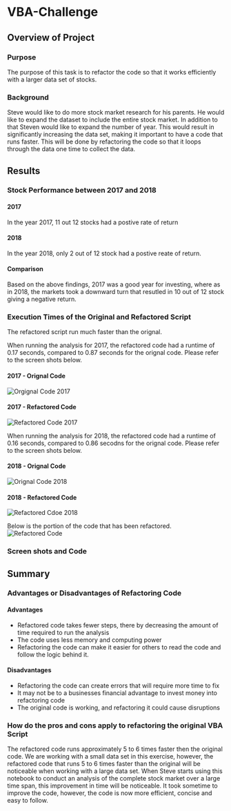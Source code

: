 # VBA-Challenge

## Overview of Project
### Purpose
The purpose of this task is to refactor the code so that it works efficiently with a larger data set of stocks.
### Background
Steve would like to do more stock market research for his parents. He would like to expand the dataset to include the entire stock market. In addition to that Steven would like to expand the number of year. This would result in significantly increasing the data set, making it important to have a code that runs faster. 
This will be done by refactoring the code so that it loops through the data one time to collect the data.

## Results
### Stock Performance between 2017 and 2018
#### 2017
In the year 2017, 11 out 12 stocks had a postive rate of return

#### 2018
In the year 2018, only 2 out of 12 stock had a postive reate of return. 

#### Comparison
Based on the above findings, 2017 was a good year for investing, where as in 2018, the markets took a downward turn that resutled in 10 out of 12 stock giving a negative return.



### Execution Times of the Original and Refactored Script
The refactored script run much faster than the orignal. 

When running the analysis for 2017, the refactored code had a runtime of 0.17 seconds, compared to 0.87 seconds for the orignal code. Please refer to the screen shots below.

#### 2017 - Orignal Code
![Orgignal Code 2017](https://github.com/shayanafzal/VBA-Challenge/blob/c43d9a204f471fef9dccfcdf6c132c46986d2ef9/Resources/2017%20Orignal.png)

#### 2017 - Refactored Code
![Refactored Code 2017](https://github.com/shayanafzal/VBA-Challenge/blob/6afedd06b88b7acb5b77e9f3a3befbd55c83f932/Resources/2017%20Refactored.png)


When running the analysis for 2018, the refactored code had a runtime of 0.16 seconds, compared to 0.86 secodns for the orignal code. Please refer to the screen shots below.


#### 2018 - Orignal Code
![Orignal Code 2018](https://github.com/shayanafzal/VBA-Challenge/blob/6afedd06b88b7acb5b77e9f3a3befbd55c83f932/Resources/2018%20Orignal.png)

#### 2018 - Refactored Code
![Refactored Cdoe 2018](https://github.com/shayanafzal/VBA-Challenge/blob/6afedd06b88b7acb5b77e9f3a3befbd55c83f932/Resources/2018%20Refactored.png)

Below is the portion of the code that has been refactored. 
![Refactored Code](https://github.com/shayanafzal/VBA-Challenge/blob/0473229ccd1c6351043b7e45906b6826334cb897/Resources/Code%20Refactored.png)



### Screen shots and Code

## Summary
### Advantages or Disadvantages of Refactoring Code
#### Advantages
* Refactored code takes fewer steps, there by decreasing the amount of time required to run the analysis
* The code uses less memory and computing power
* Refactoring the code can make it easier for others to read the code and follow the logic behind it.
#### Disadvantages
* Refactoring the code can create errors that will require more time to fix
* It may not be to a businesses financial advantage to invest money into refactoring code
* The original code is working, and refactoring it could cause disruptions

### How do the pros and cons apply to refactoring the original VBA Script
The refactored code runs approximately 5 to 6 times faster then the original code. We are working with a small data set in this exercise, however, the refactored code that runs 5 to 6 times faster than the original will be noticeable when working with a large data set. 
When Steve starts using this notebook to conduct an analysis of the complete stock market over a large time span, this improvement in time will be noticeable. 
It took sometime to improve the code, however, the code is now more efficient, concise and easy to follow. 




